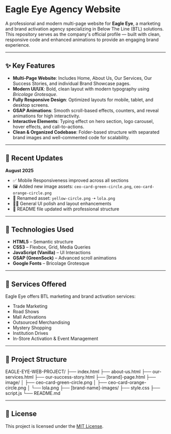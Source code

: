 # Eagle Eye Agency Website

A professional and modern multi-page website for **Eagle Eye**, a marketing and brand activation agency specializing in Below The Line (BTL) solutions. This repository serves as the company's official profile — built with clean, responsive code and enhanced animations to provide an engaging brand experience.

---

## ✨ Key Features

- **Multi-Page Website**: Includes Home, About Us, Our Services, Our Success Stories, and individual Brand Showcase pages.
- **Modern UI/UX**: Bold, clean layout with modern typography using *Bricolage Grotesque*.
- **Fully Responsive Design**: Optimized layouts for mobile, tablet, and desktop screens.
- **GSAP Animations**: Smooth scroll-based effects, counters, and reveal animations for high interactivity.
- **Interactive Elements**: Typing effect on hero section, logo carousel, hover effects, and call-to-actions.
- **Clean & Organized Codebase**: Folder-based structure with separated brand images and well-commented code for scalability.

---

## 🔧 Recent Updates

**August 2025**

- ✅ Mobile Responsiveness improved across all sections
- 🖼️ Added new image assets: `ceo-card-green-circle.png`, `ceo-card-orange-circle.png`
- 🧹 Renamed asset: `yellow-circle.png` ➝ `lola.png`
- 🧑‍💻 General UI polish and layout enhancements
- 📄 README file updated with professional structure

---

## 🧰 Technologies Used

- **HTML5** – Semantic structure
- **CSS3** – Flexbox, Grid, Media Queries
- **JavaScript (Vanilla)** – UI Interactions
- **GSAP (GreenSock)** – Advanced scroll animations
- **Google Fonts** – Bricolage Grotesque

---

## 🚀 Services Offered

Eagle Eye offers BTL marketing and brand activation services:

- Trade Marketing  
- Road Shows  
- Mall Activations  
- Outsourced Merchandising  
- Mystery Shopping  
- Institution Drives  
- In-Store Activation & Event Management  

---

## 📂 Project Structure

EAGLE-EYE-WEB-PROJECT/
├── index.html
├── about-us.html
├── our-services.html
├── our-success-story.html
├── [brand]-page.html
├── image/
│ ├── ceo-card-green-circle.png
│ ├── ceo-card-orange-circle.png
│ └── lola.png
├── [brand-name]-images/
├── style.css
├── script.js
└── README.md

---

## 📄 License

This project is licensed under the [MIT License](./LICENSE).
